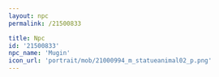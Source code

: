 ```yaml
---
layout: npc
permalink: /21500833

title: Npc
id: '21500833'
npc_name: 'Mugin'
icon_url: 'portrait/mob/21000994_m_statueanimal02_p.png'
---
```

